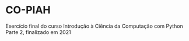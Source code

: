 # CO-PIAH
Exercício final do curso Introdução à Ciência da Computação com Python Parte 2, finalizado em 2021
